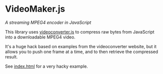 VideoMaker.js
=============

*A streaming MPEG4 encoder in JavaScript*

This library uses [videoconverter.js](http://bgrins.github.io/videoconverter.js) to compress raw bytes from JavaScript into a downloadable MPEG4 video.

It's a huge hack based on examples from the videoconverter website, but it allows you to push one frame at a time, and to then retrieve the compressed result.

See [index.html](index.html) for a very hacky example.
